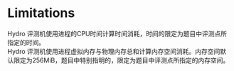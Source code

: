 # Limitations

Hydro 评测机使用进程的CPU时间计算时间消耗，时间的限定为题目中评测点所指定的时间。  
Hydro 评测机使用进程虚拟内存与物理内存总和计算内存空间消耗。内存空间默认限定为256MiB，题目中特别指明的，限定为题目中评测点所指定的内存空间。